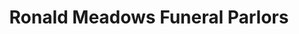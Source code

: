 ---
title: "Ronald Meadows Funeral Parlors"
url: /hinton/ronald-meadows-funeral-parlors/
shop: funeral directors
---